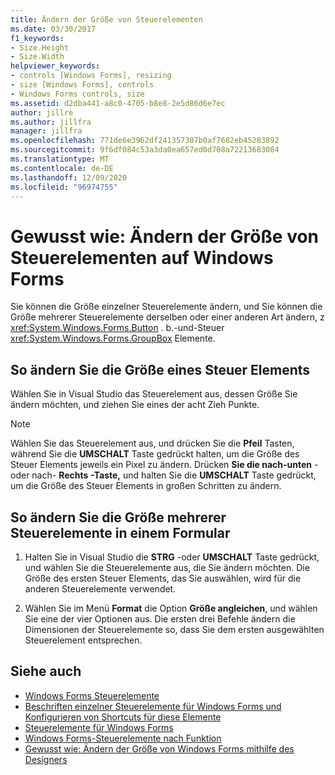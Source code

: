 ```yaml
---
title: Ändern der Größe von Steuerelementen
ms.date: 03/30/2017
f1_keywords:
- Size.Height
- Size.Width
helpviewer_keywords:
- controls [Windows Forms], resizing
- size [Windows Forms], controls
- Windows Forms controls, size
ms.assetid: d2dba441-a8c0-4705-b8e8-2e5d86d6e7ec
author: jillre
ms.author: jillfra
manager: jillfra
ms.openlocfilehash: 771de6e3962df241357307b0af7682eb45283892
ms.sourcegitcommit: 9f6df084c53a3da0ea657ed0d708a72213683084
ms.translationtype: MT
ms.contentlocale: de-DE
ms.lasthandoff: 12/09/2020
ms.locfileid: "96974755"
---
```

# <a name="how-to-resize-controls-on-windows-forms"></a>Gewusst wie: Ändern der Größe von Steuerelementen auf Windows Forms

Sie können die Größe einzelner Steuerelemente ändern, und Sie können die Größe mehrerer Steuerelemente derselben oder einer anderen Art ändern, z <xref:System.Windows.Forms.Button> . b.-und-Steuer <xref:System.Windows.Forms.GroupBox> Elemente.

## <a name="to-resize-a-control"></a>So ändern Sie die Größe eines Steuer Elements

Wählen Sie in Visual Studio das Steuerelement aus, dessen Größe Sie ändern möchten, und ziehen Sie eines der acht Zieh Punkte.

> [!NOTE]
> Wählen Sie das Steuerelement aus, und drücken Sie die **Pfeil** Tasten, während Sie die **UMSCHALT** Taste gedrückt halten, um die Größe des Steuer Elements jeweils ein Pixel zu ändern. Drücken **Sie die nach-unten** -oder nach- **Rechts** **-Taste,** und halten Sie die **UMSCHALT** Taste gedrückt, um die Größe des Steuer Elements in großen Schritten zu ändern.

## <a name="to-resize-multiple-controls-on-a-form"></a>So ändern Sie die Größe mehrerer Steuerelemente in einem Formular

1. Halten Sie in Visual Studio die **STRG** -oder **UMSCHALT** Taste gedrückt, und wählen Sie die Steuerelemente aus, die Sie ändern möchten. Die Größe des ersten Steuer Elements, das Sie auswählen, wird für die anderen Steuerelemente verwendet.

2. Wählen Sie im Menü **Format** die Option **Größe angleichen**, und wählen Sie eine der vier Optionen aus. Die ersten drei Befehle ändern die Dimensionen der Steuerelemente so, dass Sie dem ersten ausgewählten Steuerelement entsprechen.

## <a name="see-also"></a>Siehe auch

- [Windows Forms Steuerelemente](index.md)
- [Beschriften einzelner Steuerelemente für Windows Forms und Konfigurieren von Shortcuts für diese Elemente](labeling-individual-windows-forms-controls-and-providing-shortcuts-to-them.md)
- [Steuerelemente für Windows Forms](controls-to-use-on-windows-forms.md)
- [Windows Forms-Steuerelemente nach Funktion](windows-forms-controls-by-function.md)
- [Gewusst wie: Ändern der Größe von Windows Forms mithilfe des Designers](/previous-versions/visualstudio/visual-studio-2010/37k2zkwx(v=vs.100))
